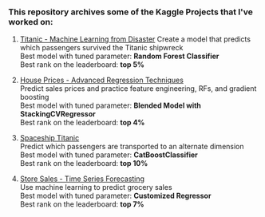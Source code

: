### This repository archives some of the Kaggle Projects that I've worked on:

1. [Titanic - Machine Learning from Disaster](https://www.kaggle.com/competitions/titanic)
  Create a model that predicts which passengers survived the Titanic shipwreck\
  Best model with tuned parameter: **Random Forest Classifier**\
  Best rank on the leaderboard: **top 5%** 
  
2. [House Prices - Advanced Regression Techniques](https://www.kaggle.com/competitions/house-prices-advanced-regression-techniques)\
  Predict sales prices and practice feature engineering, RFs, and gradient boosting\
  Best model with tuned parameter: **Blended Model with StackingCVRegressor**\
  Best rank on the leaderboard: **top 4%**

3. [Spaceship Titanic](https://www.kaggle.com/competitions/spaceship-titanic)\
  Predict which passengers are transported to an alternate dimension\
  Best model with tuned parameter: **CatBoostClassifier**\
  Best rank on the leaderboard: **top 10%**

4. [Store Sales - Time Series Forecasting](https://www.kaggle.com/competitions/store-sales-time-series-forecasting)\
  Use machine learning to predict grocery sales\
  Best model with tuned parameter: **Customized Regressor**\
  Best rank on the leaderboard: **top 7%**
